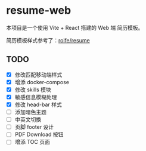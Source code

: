 # resume-web

本项目是一个使用 Vite + React 搭建的 Web 端 简历模板。

简历模板样式参考了：[roife/resume](https://github.com/roife/resume)

## TODO

- [x] 修改匹配移动端样式
- [x] 增添 docker-compose
- [x] 修改 skills 模块
- [x] 敏感信息模糊处理
- [x] 修改 head-bar 样式
- [ ] 添加暗色主题
- [ ] 中英文切换
- [ ] 页脚 footer 设计
- [ ] PDF Download 按钮
- [ ] 增添 TOC 页面
